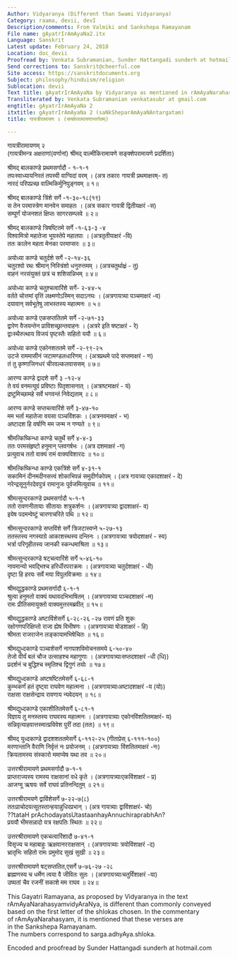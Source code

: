 ```yaml
---
Author: Vidyaranya (Different than Swami Vidyaranya)
Category: raama, devii, devI
Description/comments: From Valmiki and Sankshepa Ramayanam
File name: gAyatrIrAmAyaNa2.itx
Language: Sanskrit
Latest update: February 24, 2018
Location: doc_devii
Proofread by: Venkata Subramanian, Sunder Hattangadi sunderh at hotmail.com
Send corrections to: Sanskrit@cheerful.com
Site access: https://sanskritdocuments.org
Subject: philosophy/hinduism/religion
Sublocation: devii
Text title: gAyatrIrAmAyaNa by Vidyaranya as mentioned in rAmAyaNarahasya
Transliterated by: Venkata Subramanian venkatasubr at gmail.com
engtitle: gAyatrIrAmAyaNa 2
itxtitle: gAyatrIrAmAyaNa 2 (saNkSheparAmAyaNAntargatam)
title: गायत्रीरामायण २ (सण्क्षेपरामायणान्तर्गतम्)

---
```

  
 गायत्रीरामायणम् २   
(गायत्रीमन्त्र अक्षराणां(वर्णानां) श्रीमद् वाल्मीकिरामायणे सङ्क्शेपरामायणे प्रदर्शिताः)  
  
श्रीमद् बालकाण्डे प्रथमसर्गादौ - १-१-१  
तपःस्वाध्यायनिरतं तपस्वी वाग्विदां वरम् ।  (अत्र तकारः गायत्री प्रथमाक्षरम्- त)  
नारदं परिपप्रच्छ वाल्मिकिर्मुनिपुङ्गवम् ॥ १॥  
  
श्रीमद् बालकाण्डे त्रिंशे सर्गे -१-३०-१८(१९)  
स तेन परमास्त्रेण मानवेन समाहतः ।  (अत्र सकार गायत्री द्वितीयक्षरं -स)  
सम्पूर्णं योजनशतं क्षिप्तः सागरसम्प्लवे ॥ २॥  
  
श्रीमद् बालकाण्डे त्रिषष्टितमे सर्गे -१-६३-३ -४  
विश्वामित्रो महातेजा भूयस्तेपे महातपाः ।  (अत्रतृतीयाक्षरं -वि)  
ततः कालेन महता मेनका परमाप्सरः ॥ ३॥  
  
अयोध्या काण्डे चतुर्दशे सर्गे -२-१४-३६  
चतुरश्वो रथः श्रीमान् निस्त्रिंशो धनुरुत्तमम् ।  (अत्रचतुर्थाक्ष्रं - तु)  
वाहनं नरसंयुक्तं छत्रं च शशिसन्निभम् ॥ ४॥  
  
अयोध्या काण्डे चतुश्चत्वारिंशे सर्गे- २-४४-५  
वर्तते चोत्तमां वृत्तिं लक्ष्मणोऽस्मिन् सदाऽनघः ।  (अत्रगायत्र्या पञ्चमाक्षरं -व)  
दयावान् सर्वभूतेषु लाभस्तस्य महात्मनः ॥ ५॥  
  
अयोध्या काण्डे एकसप्ततितमे सर्गे -२-७१-३३  
द्वारेण वैजयन्तेन प्राविशच्छ्रान्तवाहनः ।  (अत्ररे इति षष्टाक्षरं - रे)  
द्वाःस्थैरुत्थाय विजयं पृष्टस्तैः सहितो ययौ ॥ ६॥  
  
अयोध्या काण्डे एकोनशततमे सर्गे -२-९९-२५  
उटजे राममासीनं जटामण्डलधारिणम् ।  (अत्रप्रथमे पादे सप्तमाक्षरं - ण)  
तं तु कृष्णाजिनधरं चीरवल्कलवाससम् ॥ ७॥  
  
आरण्य काण्डे द्वादशे सर्गे ३ -१२-४  
ते वयं वनमत्युग्रं प्रविष्टाः पितृशासनात् ।  (अत्राष्टमाक्षरं - यं)  
द्रष्टुमिच्छामहे सर्वे भगवन्तं निवेद्यताम् ॥ ८॥  
  
आरण्य काण्डे सप्तचत्वारिंशे सर्गे ३-४७-१०  
मम भर्ता महातेजा वयसा पञ्चविंशकः ।  (अत्रनवमाक्षरं - भ)  
अष्टादश हि वर्षाणि मम जन्म न गण्यते ॥ ९॥  
  
श्रीमत्किष्किन्धा काण्डे चतुर्थे सर्गे ४-४-३  
ततः परमसंहृष्टो हनुमान् प्लवगर्षभः ।  (अत्र दशमाक्षरं -ग)  
प्रत्युवाच ततो वाक्यं रामं वाक्यविशारदः ॥ १०॥  
  
श्रीमत्किष्किन्धा काण्डे एकत्रिंशे सर्गे ४-३१-१  
सकामिनं दीनमदीनसत्त्वं शोकाभिपन्नं समुदीर्णकोपम् ।  (अत्र गायत्र्या एकादशाक्षरं - दे)  
नरेन्द्रसूनुर्नरदेवपुत्रं रामानुजः पूर्वजमित्युवाच ॥ ११॥  
  
श्रीमत्सुन्दरकाण्डे प्रथमसर्गादौ ५-१-१  
ततो रावणनीतायाः सीतायाः शत्रुकर्शनः ।  (अत्रगायत्र्या द्वादशाक्षरं- व)  
इयेष पदमन्वेष्टुं चारणाचरिते पथि ॥ १२॥  
  
श्रीमत्सुन्दरकाण्डे सप्तविंशे सर्गे त्रिजटास्वप्ने ५-२७-१३  
ततस्तस्य नगस्याग्रे आकाशस्थस्य दन्तिनः ।  (अत्रगायत्र्या त्रयोदशाक्षरं - स्य)  
भर्त्रा परिगृहीतस्य जानकी स्कन्धमाश्रिता ॥ १३॥  
  
श्रीमत्सुन्दरकाण्डे षट्चत्वारिंशे सर्गे ५-४६-१०  
नावमान्यो भवद्भिश्च हरिर्धीरपराक्रमः ।  (अत्रगायत्र्या चतुर्दशाक्षरं - धी)  
दृष्टा हि हरयः सर्वे मया विपुलविक्रमाः ॥ १४॥  
  
श्रीमद्युद्धकाण्डे प्रथमसर्गादौ ६-१-१  
श्रुत्वा हनुमतो वाक्यं यथावदभिभाषितम् ।  (अत्रगायत्र्या पञ्चदशाक्षरं -म)  
रामः प्रीतिसमायुक्तो वाक्यमुत्तरमब्रवीत् ॥ १५॥  
  
श्रीमद्युद्धकाण्डे अष्टाविंशेसर्गे ६-२८-२६ -२७ रावणं प्रति शुकः  
रक्षोगणपरिक्षिप्तो राजा ह्येष विभीषणः ।  (अत्रगायत्र्या षोडशाक्षरं - हि)  
श्रीमता राजराजेन लङ्कायामभिषेचितः ॥ १६॥  
  
श्रीमद्युध्दकाण्डे पञ्चाशेसर्गे नागपाशविमोचनसमये ६-५०-४०  
तेजो वीर्यं बलं चौज उत्साहश्च महागुणाः ।  (अत्रगायत्र्याःसप्तदशाक्षरं -धी (धि))  
प्रदर्शनं च बुद्धिश्च स्मृतिश्च द्विगुणं तयोः ॥ १७॥  
  
श्रीमद्युध्दकाण्डे अष्टषष्टितमेसर्गे ६-६८-१  
कुम्भकर्णं हतं दृष्ट्वा राघवेण महात्मना ।  (अत्रगायत्र्याःअष्टादशाक्षरं -य (यो))  
राक्षसा राक्षसेन्द्राय रावणाय न्यवेदयन् ॥ १८॥  
  
श्रीमद्युध्दकाण्डे एकाशीतितमेसर्गे ६-८१-१  
विज्ञाय तु मनस्तस्य राघवस्य महात्मनः ।  (अत्रगायत्र्याः एकोनविंशतितमाक्षरं- य)  
सन्निवृत्याहवात्तस्मात्प्रविवेश पुरीं तदा (ततः) ॥ १९॥  
  
श्रीमद् युध्दकाण्डे द्वादशशततमेसर्गे ६-११२-२५ (गीताप्रेस् ६-१११-१००)  
मरणान्तानि वैराणि निर्वृत्तं नः प्रयोजनम् ।  (अत्रगायत्र्याः विंशतितमाक्षरं -नः)  
क्रियतामस्य संस्कारो ममाप्येष यथा तव ॥ २०॥  
  
उत्तरश्रीरामायणे प्रथमसर्गादौ ७-१-१  
प्राप्तराज्यस्य रामस्य राक्षसानां वधे कृते ।  (अत्रगायत्र्याःएकविंशाक्षरं - प्र)  
आजग्मू ऋषयः सर्वे राघवं प्रतिनन्दितुम् ॥ २१॥  
  
उत्तरश्रीरामयणे द्वाविंशेसर्गे ७-२२-७(८)  
ततःप्राचोदयत्सूतस्तान्हयान्नुधिरप्रभान् ।  (अत्र गायत्र्याः द्वाविंशाक्षरं- चो)  
??tataH prAchodayatsUtastaanhayAnnuchiraprabhAn?  
प्रययौ भीमसन्नादो यत्र रक्षपतिः स्थितः ॥ २२॥  
  
उत्तरश्रीरामायणे एकचत्वारिंशादौ ७-४१-१  
विसृज्य च महाबाहुः ऋक्षवानरराक्षसान् ।  (अत्रगायत्र्याः त्रयोविंशाक्षरं -द)  
भ्रातृभिः सहितो रामः प्रमुमोद सुखं सुखी ॥ २३॥  
  
उत्तरश्रीरामायणे षट्सप्ततित,एसर्गे ७-७६-२७ -२८  
ब्राह्मणस्य च धर्मेण त्वया वै जीवितः सुतः ।  (अत्रगायत्र्याःचतुर्विंशाक्षरं -या)  
उष्यतां चैव रजनीं सकाशे मम राघव ॥ २४॥  
  
  
This Gayatri Ramayana, as proposed by Vidyaranya in the text  
rAmAyaNarahasyamvidyAraNya, is different than commonly conveyed  
based on the first letter of the shlokas chosen.  In the commentary  
of rAmAyaNarahasyam, it is mentioned that these verses are  
in the Sankshepa Ramayanam.  
The numbers correspond to sarga.adhyAya.shloka.  
  
Encoded and proofread by Sunder Hattangadi sunderh at hotmail.com  
  
